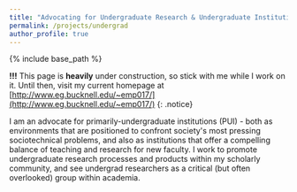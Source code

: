 ```yaml
---
title: "Advocating for Undergraduate Research & Undergraduate Institutions"
permalink: /projects/undergrad
author_profile: true
---
```


<link rel="stylesheet" href="{{ base_path }}/assets/css/pubstyle.css">
{% include base_path %}
<script src="{{ base_path }}/assets/js/undergradSettings.js"></script>
<script src="{{ base_path }}/assets/js/listpubs.js"></script>

**!!!** This page is **heavily** under construction, so stick with me while I work on it. Until then, visit my current homepage at [http://www.eg.bucknell.edu/~emp017/](http://www.eg.bucknell.edu/~emp017/)
{: .notice}

I am an advocate for primarily-undergraduate institutions (PUI) - both as environments that are positioned to confront society's most pressing sociotechnical problems, and also as institutions that offer a compelling balance of teaching and research for new faculty. I work to promote undergraduate research processes and products within my scholarly community, and see undergrad researchers as a critical (but often overlooked) group within academia.

<!-- <div id="highlights"></div>  -->

<div id="publications"></div> 





